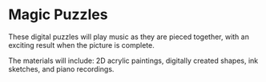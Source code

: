 # Magic Puzzles

These digital puzzles will play music as they are pieced together, with an exciting result when the picture is complete.

The materials will include: 2D acrylic paintings, digitally created shapes, ink sketches, and piano recordings.
